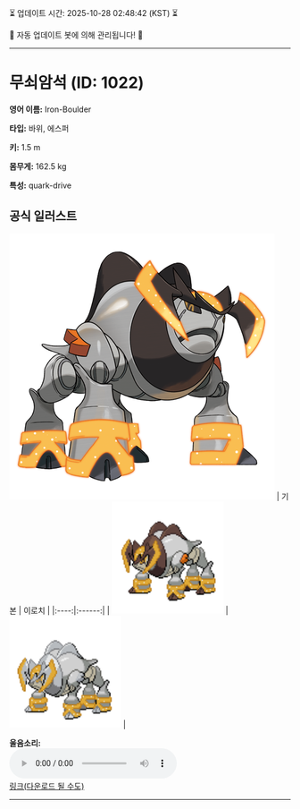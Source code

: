 
⏳ 업데이트 시간: 2025-10-28 02:48:42 (KST) ⏳

🤖 자동 업데이트 봇에 의해 관리됩니다! 🤖

---

# 무쇠암석 (ID: 1022)
**영어 이름:** Iron-Boulder

**타입:** 바위, 에스퍼

**키:** 1.5 m

**몸무게:** 162.5 kg

**특성:** quark-drive

## 공식 일러스트
![](https://raw.githubusercontent.com/PokeAPI/sprites/master/sprites/pokemon/other/official-artwork/1022.png)
| 기본 | 이로치 |
|:----:|:------:|
| <img src="https://raw.githubusercontent.com/PokeAPI/sprites/master/sprites/pokemon/1022.png" width="200"> | <img src="https://raw.githubusercontent.com/PokeAPI/sprites/master/sprites/pokemon/shiny/1022.png" width="200"> |

**울음소리:**<br><audio controls src="https://raw.githubusercontent.com/PokeAPI/cries/main/cries/pokemon/latest/1022.ogg"></audio><br> [링크(다운로드 될 수도)](https://raw.githubusercontent.com/PokeAPI/cries/main/cries/pokemon/latest/1022.ogg)


---
